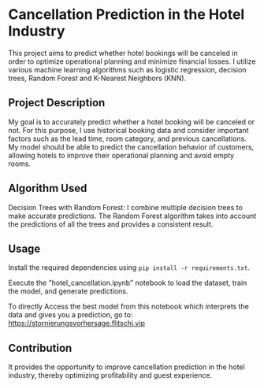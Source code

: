 # Cancellation Prediction in the Hotel Industry
This project aims to predict whether hotel bookings will be canceled in order to optimize operational planning and minimize financial losses. I utilize various machine learning algorithms such as logistic regression, decision trees, Random Forest  and K-Nearest Neighbors (KNN).

## Project Description
My goal is to accurately predict whether a hotel booking will be canceled or not. For this purpose, I use historical booking data and consider important factors such as the lead time, room category, and previous cancellations. My model should be able to predict the cancellation behavior of customers, allowing hotels to improve their operational planning and avoid empty rooms.

## Algorithm Used
Decision Trees with Random Forest: I combine multiple decision trees to make accurate predictions. The Random Forest algorithm takes into account the predictions of all the trees and provides a consistent result.

## Usage
Install the required dependencies using `pip install -r requirements.txt`.

Execute the "hotel_cancellation.ipynb" notebook to load the dataset, train the model, and generate predictions.

To directly Access the best model from this notebook which interprets the data and gives you a prediction, go to: https://stornierungsvorhersage.flitschi.vip
## Contribution
It provides the opportunity to improve cancellation prediction in the hotel industry, thereby optimizing profitability and guest experience.
